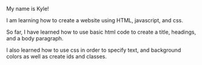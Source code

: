My name is Kyle!

I am learning how to create a website using HTML, javascript, and css.

So far, I have learned how to use basic html code to create a title, headings, and a body paragraph. 

I also learned how to use css in order to specify text, and background colors as well as create ids and classes.